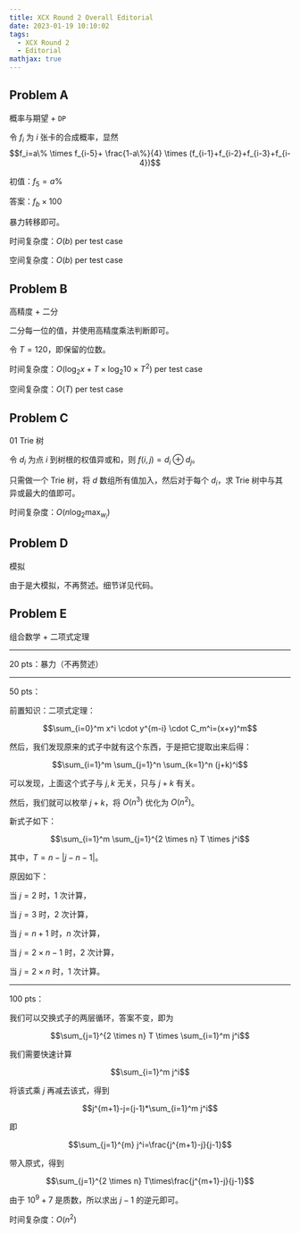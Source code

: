 ```yaml
---
title: XCX Round 2 Overall Editorial
date: 2023-01-19 10:10:02
tags:
  - XCX Round 2
  - Editorial
mathjax: true
---
```


## Problem A

概率与期望 + `DP`

令 $f_i$ 为 $i$ 张卡的合成概率，显然
$$f_i=a\% \times f_{i-5}+ \frac{1-a\%}{4} \times (f_{i-1}+f_{i-2}+f_{i-3}+f_{i-4})$$

初值：$f_5 = a\%$

答案：$f_b \times 100$

暴力转移即可。

时间复杂度：$O(b)$ per test case

空间复杂度：$O(b)$ per test case

## Problem B

高精度 + 二分

二分每一位的值，并使用高精度乘法判断即可。

令 $T = 120$，即保留的位数。

时间复杂度：$O(\log_2 x + T \times \log_2 10 \times T^2)$ per test case

空间复杂度：$O(T)$ per test case

## Problem C

01 Trie 树

令 $d_i$ 为点 $i$ 到树根的权值异或和，则 $f(i, j) = d_i \oplus d_j$。

只需做一个 Trie 树，将 $d$ 数组所有值加入，然后对于每个 $d_i$，求 Trie 树中与其异或最大的值即可。

时间复杂度：$O(n \log_2 \max_{w_i})$

## Problem D

模拟

由于是大模拟，不再赘述。细节详见代码。

## Problem E

组合数学 + 二项式定理

------

$20$ pts：暴力（不再赘述）

------

$50$ pts：

前置知识：二项式定理：

$$\sum_{i=0}^m x^i \cdot y^{m-i} \cdot C_m^i=(x+y)^m$$

然后，我们发现原来的式子中就有这个东西，于是把它提取出来后得：

$$\sum_{i=1}^m \sum_{j=1}^n \sum_{k=1}^n (j+k)^i$$

可以发现，上面这个式子与 $j, k$ 无关，只与 $j+k$ 有关。

然后，我们就可以枚举 $j+k$，将 $O(n^3)$ 优化为 $O(n^2)$。

新式子如下：

$$\sum_{i=1}^m \sum_{j=1}^{2 \times n} T \times j^i$$

其中，$T = n-|j-n-1|$。

原因如下：

当 $j=2$ 时，$1$ 次计算，

当 $j=3$ 时，$2$ 次计算，

当 $j=n+1$ 时，$n$ 次计算，

当 $j=2 \times n - 1$ 时，$2$ 次计算，

当 $j=2 \times n$ 时，$1$ 次计算。

------------

$100$ pts：

我们可以交换式子的两层循环，答案不变，即为

$$\sum_{j=1}^{2 \times n} T \times \sum_{i=1}^m j^i$$

我们需要快速计算

$$\sum_{i=1}^m j^i$$

将该式乘 $j$ 再减去该式，得到

$$j^{m+1}-j=(j-1)*\sum_{i=1}^m j^i$$

即

$$\sum_{j=1}^{m} j^i=\frac{j^{m+1}-j}{j-1}$$

带入原式，得到

$$\sum_{j=1}^{2 \times n} T\times\frac{j^{m+1}-j}{j-1}$$

由于 $10^9+7$ 是质数，所以求出 $j-1$ 的逆元即可。

时间复杂度：$O(n^2)$
